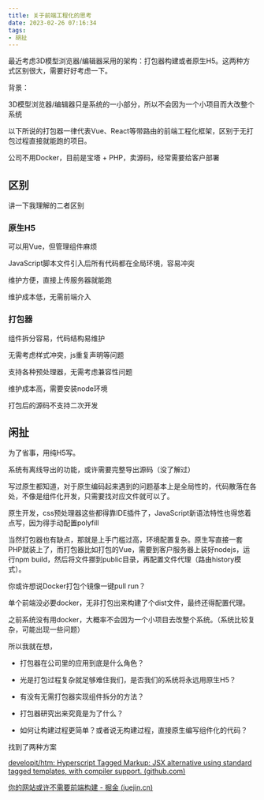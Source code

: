```yaml
---
title: 关于前端工程化的思考
date: 2023-02-26 07:16:34
tags:
- 胡扯
---
```


最近考虑3D模型浏览器/编辑器采用的架构：打包器构建或者原生H5。这两种方式区别很大，需要好好考虑一下。

<!--more-->

背景：

3D模型浏览器/编辑器只是系统的一小部分，所以不会因为一个小项目而大改整个系统

以下所说的打包器一律代表Vue、React等带路由的前端工程化框架，区别于无打包过程直接就能跑的项目。

公司不用Docker，目前是宝塔 + PHP，卖源码，经常需要给客户部署

## 区别

讲一下我理解的二者区别

### 原生H5

可以用Vue，但管理组件麻烦

JavaScript脚本文件引入后所有代码都在全局环境，容易冲突

维护方便，直接上传服务器就能跑

维护成本低，无需前端介入

### 打包器

组件拆分容易，代码结构易维护

无需考虑样式冲突，js重复声明等问题

支持各种预处理器，无需考虑兼容性问题

维护成本高，需要安装node环境

打包后的源码不支持二次开发



## 闲扯

为了省事，用纯H5写。

系统有离线导出的功能，或许需要完整导出源码（没了解过）

写过原生都知道，对于原生编码起来遇到的问题基本上是全局性的，代码散落在各处，不像是组件化开发，只需要找对应文件就可以了。

原生开发，css预处理器这些都得靠IDE插件了，JavaScript新语法特性也得悠着点写，因为得手动配置polyfill

当然打包器也有缺点，那就是上手门槛过高，环境配置复杂。原生写直接一套PHP就装上了，而打包器比如打包的Vue，需要到客户服务器上装好nodejs，运行npm build，然后将文件挪到public目录，再配置文件代理（路由history模式）。

你或许想说Docker打包个镜像一键pull run？

单个前端没必要docker，无非打包出来构建了个dist文件，最终还得配置代理。

之前系统没有用docker，大概率不会因为一个小项目去改整个系统。（系统比较复杂，可能出现一些问题）

所以我就在想，

- 打包器在公司里的应用到底是什么角色？

- 光是打包过程复杂就足够难住我们，是否我们的系统将永远用原生H5？
- 有没有无需打包器实现组件拆分的方法？
- 打包器研究出来究竟是为了什么？
- 如何让构建过程更简单？或者说无构建过程，直接原生编写组件化的代码？

找到了两种方案

[developit/htm: Hyperscript Tagged Markup: JSX alternative using standard tagged templates, with compiler support. (github.com)](https://github.com/developit/htm)

[你的网站或许不需要前端构建 - 掘金 (juejin.cn)](https://juejin.cn/post/6844903854136360968)